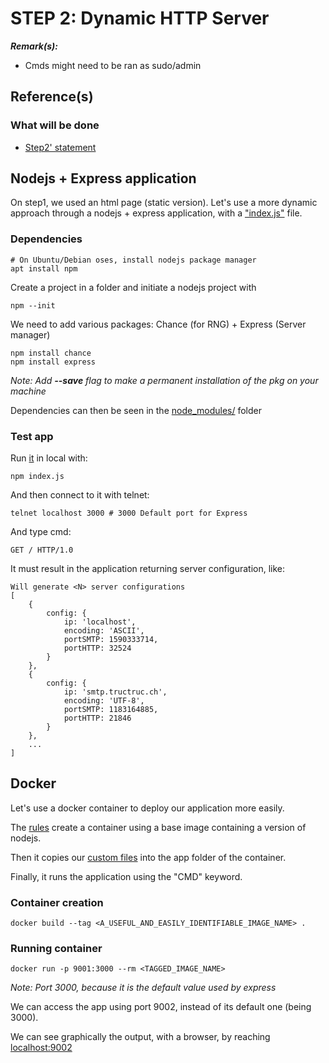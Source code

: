 
# STEP 2: Dynamic HTTP Server

***Remark(s):***

- Cmds might need to be ran as sudo/admin

## Reference(s)

### What will be done

* [Step2' statement](https://github.com/IEscher/DAI-2022-HTTP-Infra/blob/main/Lab5-Statements.md#step-2-dynamic-http-server-with-expressjs)

## Nodejs + Express application

On step1, we used an html page (static version). Let's use a more dynamic approach through a nodejs + express application, with a ["index.js"](src/index.js) file.

### Dependencies

```shell
# On Ubuntu/Debian oses, install nodejs package manager
apt install npm
```

Create a project in a folder and initiate a nodejs project with 

```shell
npm --init
```

We need to add various packages: Chance (for RNG) + Express (Server manager)

```shell
npm install chance
npm install express
```

*Note: Add **--save** flag to make a permanent installation of the pkg on your machine*

Dependencies can then be seen in the [node_modules/](src/node_modules) folder

### Test app

Run [it](docker-images/dynamic/src/index.js) in local with:

```shell
npm index.js
```

And then connect to it with telnet:

```shell
telnet localhost 3000 # 3000 Default port for Express
```

And type cmd: 

```shell
GET / HTTP/1.0
```

It must result in the application returning server configuration, like:

```text
Will generate <N> server configurations
[
    {
        config: {
            ip: 'localhost',
            encoding: 'ASCII',
            portSMTP: 1590333714,
            portHTTP: 32524
        }
    },
    {
        config: {
            ip: 'smtp.tructruc.ch',
            encoding: 'UTF-8',
            portSMTP: 1183164885,
            portHTTP: 21846
        }
    },
    ...
]
```

## Docker

Let's use a docker container to deploy our application more easily.

The [rules](docker-images/dynamic/Dockerfile) create a container using a base image containing a version of nodejs.

Then it copies our [custom files](docker-images/dynamic/src/) into the app folder of the container.

Finally, it runs the application using the "CMD" keyword.

### Container creation

```shell
docker build --tag <A_USEFUL_AND_EASILY_IDENTIFIABLE_IMAGE_NAME> .
```

### Running container

```shell
docker run -p 9001:3000 --rm <TAGGED_IMAGE_NAME>
```

*Note: Port 3000, because it is the default value used by express*

We can access the app using port 9002, instead of its default one (being 3000).

We can see graphically the output, with a browser, by reaching [localhost:9002](http://localhost:9002)

